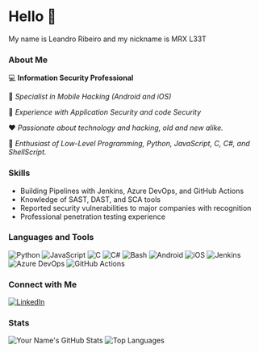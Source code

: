 # Hello 👋

My name is Leandro Ribeiro and my nickname is MRX L33T

### About Me
💻 **Information Security Professional**  

🔧 *Specialist in Mobile Hacking (Android and iOS)*  

🎯 *Experience with Application Security and code Security*

❤️ *Passionate about technology and hacking, old and new alike.* 

💬 *Enthusiast of Low-Level Programming, Python, JavaScript, C, C#, and ShellScript.*

### Skills
- Building Pipelines with Jenkins, Azure DevOps, and GitHub Actions
- Knowledge of SAST, DAST, and SCA tools
- Reported security vulnerabilities to major companies with recognition
- Professional penetration testing experience

### Languages and Tools
![Python](https://img.shields.io/badge/Python-3670A0?style=for-the-badge&logo=python&logoColor=ffdd54)
![JavaScript](https://img.shields.io/badge/JavaScript-323330?style=for-the-badge&logo=javascript&logoColor=F7DF1E)
![C](https://img.shields.io/badge/C-00599C?style=for-the-badge&logo=c&logoColor=white)
![C#](https://img.shields.io/badge/C%23-239120?style=for-the-badge&logo=c-sharp&logoColor=white)
![Bash](https://img.shields.io/badge/Shell_Script-121011?style=for-the-badge&logo=gnu-bash&logoColor=white)
![Android](https://img.shields.io/badge/Android-3DDC84?style=for-the-badge&logo=android&logoColor=white)
![iOS](https://img.shields.io/badge/iOS-000000?style=for-the-badge&logo=ios&logoColor=white)
![Jenkins](https://img.shields.io/badge/Jenkins-D24939?style=for-the-badge&logo=jenkins&logoColor=white)
![Azure DevOps](https://img.shields.io/badge/Azure_DevOps-0078D7?style=for-the-badge&logo=azure-devops&logoColor=white)
![GitHub Actions](https://img.shields.io/badge/GitHub_Actions-2088FF?style=for-the-badge&logo=github-actions&logoColor=white)


### Connect with Me
[![LinkedIn](https://img.shields.io/badge/LinkedIn-0077B5?style=for-the-badge&logo=linkedin&logoColor=white)](https://www.linkedin.com/in/rsouza-leandro/)
### Stats
![Your Name's GitHub Stats](https://github-readme-stats.vercel.app/api?username=mrxl33t&show_icons=true&theme=radical)
![Top Languages](https://github-readme-stats.vercel.app/api/top-langs/?username=mrxl33t&layout=compact&theme=radical)
